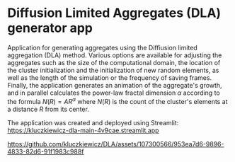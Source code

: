 # Diffusion Limited Aggregates (DLA) generator app
Application for generating aggregates using the Diffiusion limited aggregation (DLA) method. Various options are available for adjusting the aggregates such as the size of the computational domain, the location of the cluster initialization and the initialization of new random elements, as well as the length of the simulation or the frequency of saving frames. Finally, the application generates an animation of the aggregate's growth, and in parallel calculates the power-law fractal dimension $\alpha$ according to the formula $N(R) = AR^{\alpha}$ where $N(R)$ is the count of the cluster's elements at a distance $R$ from its center.

The application was created and deployed using Streamlit: 
https://kluczkiewicz-dla-main-4v9cae.streamlit.app


https://github.com/kluczkiewicz/DLA/assets/107300566/953ea7d6-9896-4833-82d6-91f1983c988f

